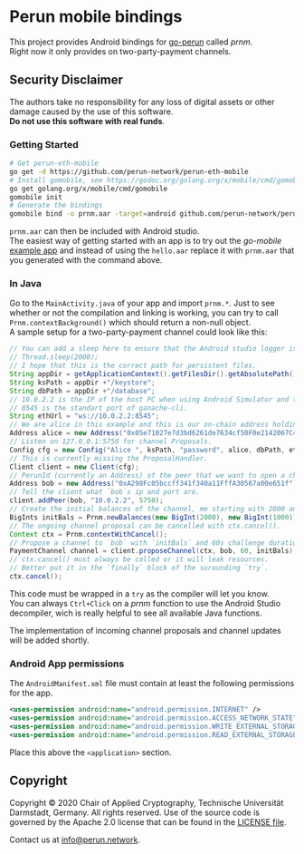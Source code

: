 # Perun mobile bindings
This project provides Android bindings for [go-perun](https://github.com/perun-network/go-perun) called *prnm*.  
Right now it only provides on two-party-payment channels.  

## Security Disclaimer
The authors take no responsibility for any loss of digital assets or other damage caused by the use of this software.  
**Do not use this software with real funds**.

### Getting Started
```sh
# Get perun-eth-mobile
go get -d https://github.com/perun-network/perun-eth-mobile
# Install gomobile, see https://godoc.org/golang.org/x/mobile/cmd/gomobile
go get golang.org/x/mobile/cmd/gomobile
gomobile init
# Generate the bindings
gomobile bind -o prnm.aar -target=android github.com/perun-network/perun-eth-mobile/
```

`prnm.aar` can then be included with Android studio.  
The easiest way of getting started with an app is to try out the *go-mobile* [example app](https://github.com/golang/go/wiki/Mobile#sdk-applications-and-generating-bindings) and instead of using the `hello.aar` replace it with `prnm.aar` that you generated with the command above.

### In Java
Go to the `MainActivity.java` of your app and import `prnm.*`. Just to see whether or not the compilation and linking is working, you can try to call `Prnm.contextBackground()` which should return a non-null object.  
A sample setup for a two-party-payment channel could look like this:  
```java
// You can add a sleep here to ensure that the Android studio logger is attached.
// Thread.sleep(2000);
// I hope that this is the correct path for persistent files.
String appDir = getApplicationContext().getFilesDir().getAbsolutePath();
String ksPath = appDir +"/keystore";
String dbPath = appDir +"/database";
// 10.0.2.2 is the IP of the host PC when using Android Simulator and the host is running a ganache-cli.
// 8545 is the standart port of ganache-cli.
String ethUrl = "ws://10.0.2.2:8545";
// We are alice in this example and this is our on-chain address holding the ETH.
Address alice = new Address("0x05e71027e7d3bd6261de7634cf50F0e2142067C4");
// Listen on 127.0.0.1:5750 for channel Proposals.
Config cfg = new Config("Alice ", ksPath, "password", alice, dbPath, ethUrl, "127.0.0.1", 5750);
// This is currently missing the ProposalHandler.
Client client = new Client(cfg);
// PerunId (currently an Address) of the peer that we want to open a channel with.
Address bob = new Address("0xA298Fc05bccff341f340a11FffA30567a00e651f");
// Tell the client what `bob`s ip and port are.
client.addPeer(bob, "10.0.2.2", 5750);
// Create the initial balances of the channel, me starting with 2000 and bob with 1000.
BigInts initBals = Prnm.newBalances(new BigInt(2000), new BigInt(1000));
// The ongoing channel proposal can be cancelled with ctx.cancel().
Context ctx = Prnm.contextWithCancel();
// Propose a channel to `bob` with `initBals` and 60s challenge duration.
PaymentChannel channel = client.proposeChannel(ctx, bob, 60, initBals);
// ctx.cancel() must always be called or it will leak resources.
// Better put it in the `finally` block of the surounding `try`.
ctx.cancel();
```  
This code must be wrapped in a `try` as the compiler will let you know.  
You can always `Ctrl+Click` on a *prnm* function to use the Android Studio decompiler, wich is really helpful to see all available Java functions.

The implementation of incoming channel proposals and channel updates will be added shortly.  


### Android App permissions
The `AndroidManifest.xml` file must contain at least the following permissions for the app.  
```xml
<uses-permission android:name="android.permission.INTERNET" />
<uses-permission android:name="android.permission.ACCESS_NETWORK_STATE" />
<uses-permission android:name="android.permission.WRITE_EXTERNAL_STORAGE" />
<uses-permission android:name="android.permission.READ_EXTERNAL_STORAGE" />
```
Place this above the `<application>` section.

## Copyright
Copyright &copy; 2020 Chair of Applied Cryptography, Technische Universität Darmstadt, Germany.
All rights reserved.
Use of the source code is governed by the Apache 2.0 license that can be found in the [LICENSE file](LICENSE).

Contact us at [info@perun.network](mailto:info@perun.network).